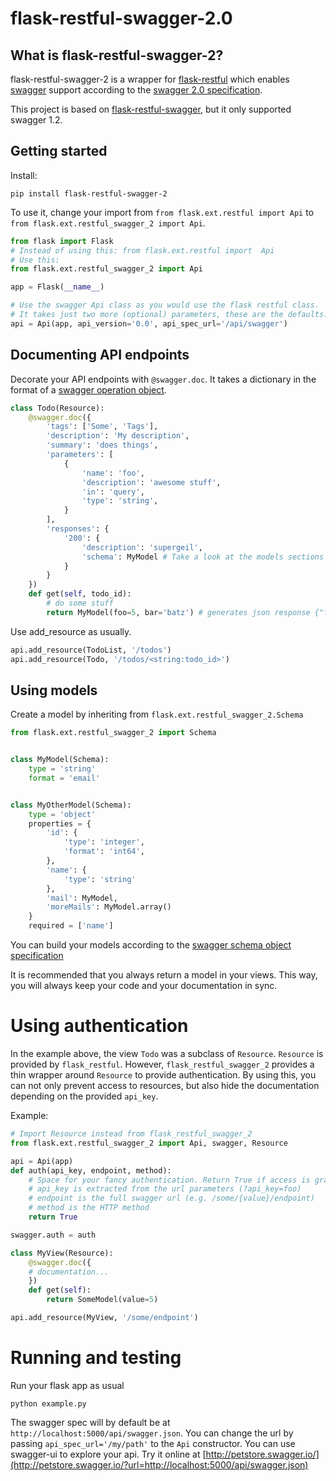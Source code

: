 # flask-restful-swagger-2.0

## What is flask-restful-swagger-2?
flask-restful-swagger-2 is a wrapper for [flask-restful](http://flask-restful.readthedocs.org/en/latest/) which
enables [swagger](http://swagger.io/) support according to the [swagger 2.0 specification](http://swagger.io/specification/).

This project is based on [flask-restful-swagger](https://github.com/rantav/flask-restful-swagger), but it only
supported swagger 1.2.

## Getting started
Install:

```
pip install flask-restful-swagger-2
```

To use it, change your import from `from flask.ext.restful import Api` to `from flask.ext.restful_swagger_2 import Api`.

```python
from flask import Flask
# Instead of using this: from flask.ext.restful import  Api
# Use this:
from flask.ext.restful_swagger_2 import Api

app = Flask(__name__)

# Use the swagger Api class as you would use the flask restful class.
# It takes just two more (optional) parameters, these are the defaults:
api = Api(app, api_version='0.0', api_spec_url='/api/swagger')
```

## Documenting API endpoints
Decorate your API endpoints with `@swagger.doc`. It takes a dictionary in the format of a [swagger operation object](http://swagger.io/specification/#operationObject).

```python
class Todo(Resource):
    @swagger.doc({
        'tags': ['Some', 'Tags'],
        'description': 'My description',
        'summary': 'does things',
        'parameters': [
            {
                'name': 'foo',
                'description': 'awesome stuff',
                'in': 'query',
                'type': 'string',
            }
        ],
        'responses': {
            '200': {
                'description': 'supergeil',
                'schema': MyModel # Take a look at the models sections
            }
        }
    })
    def get(self, todo_id):
        # do some stuff
        return MyModel(foo=5, bar='batz') # generates json response {"foo": 5, "bar": "batz"}
```

Use add_resource as usually.

```python
api.add_resource(TodoList, '/todos')
api.add_resource(Todo, '/todos/<string:todo_id>')
```

## Using models
Create a model by inheriting from `flask.ext.restful_swagger_2.Schema`

```python
from flask.ext.restful_swagger_2 import Schema


class MyModel(Schema):
    type = 'string'
    format = 'email'


class MyOtherModel(Schema):
    type = 'object'
    properties = {
        'id': {
            'type': 'integer',
            'format': 'int64',
        },
        'name': {
            'type': 'string'
        },
        'mail': MyModel,
        'moreMails': MyModel.array()
    }
    required = ['name']
```

You can build your models according to the [swagger schema object specification](http://swagger.io/specification/#schemaObject)

It is recommended that you always return a model in your views. This way, you will always keep your code and your
documentation in sync.

# Using authentication

In the example above, the view `Todo` was a subclass of `Resource`. `Resource` is provided by `flask_restful`. However,
`flask_restful_swagger_2` provides a thin wrapper around `Resource` to provide authentication. By using this, you can
not only prevent access to resources, but also hide the documentation depending on the provided `api_key`.

Example:

```python
# Import Resource instead from flask_restful_swagger_2
from flask.ext.restful_swagger_2 import Api, swagger, Resource

api = Api(app)
def auth(api_key, endpoint, method):
    # Space for your fancy authentication. Return True if access is granted, otherwise False
    # api_key is extracted from the url parameters (?api_key=foo)
    # endpoint is the full swagger url (e.g. /some/{value}/endpoint)
    # method is the HTTP method
    return True

swagger.auth = auth

class MyView(Resource):
    @swagger.doc({
    # documentation...
    })
    def get(self):
        return SomeModel(value=5)

api.add_resource(MyView, '/some/endpoint')
```

# Running and testing

Run your flask app as usual

```
python example.py
```

The swagger spec will by default be at `http://localhost:5000/api/swagger.json`. You can change the url by passing
`api_spec_url='/my/path'` to the `Api` constructor. You can use swagger-ui to explore your api. Try it online at
[http://petstore.swagger.io/](http://petstore.swagger.io/?url=http://localhost:5000/api/swagger.json)